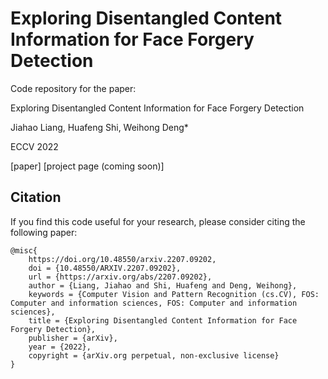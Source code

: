 # Exploring Disentangled Content Information for Face Forgery Detection

Code repository for the paper:

Exploring Disentangled Content Information for Face Forgery Detection

Jiahao Liang, Huafeng Shi, Weihong Deng*

ECCV 2022

[paper] [project page (coming soon)]

## Citation
If you  find this code useful for your research, please consider citing the following paper:

    @misc{
        https://doi.org/10.48550/arxiv.2207.09202,
        doi = {10.48550/ARXIV.2207.09202},
        url = {https://arxiv.org/abs/2207.09202},
        author = {Liang, Jiahao and Shi, Huafeng and Deng, Weihong},
        keywords = {Computer Vision and Pattern Recognition (cs.CV), FOS: Computer and information sciences, FOS: Computer and information sciences},
        title = {Exploring Disentangled Content Information for Face Forgery Detection},
        publisher = {arXiv},
        year = {2022},
        copyright = {arXiv.org perpetual, non-exclusive license}
    }
